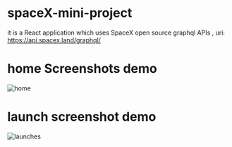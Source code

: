 # spaceX-mini-project
it is a React application which uses SpaceX open source graphql APIs , uri: https://api.spacex.land/graphql/

# home Screenshots demo 

![home](https://user-images.githubusercontent.com/64614781/140500185-27ffaba7-bafb-4f9a-baa3-ea96fe2b5d68.png)


# launch screenshot demo 


![launches](https://user-images.githubusercontent.com/64614781/140500209-8de1ad7b-22df-4db2-ba05-254dd72fcdd7.png)
